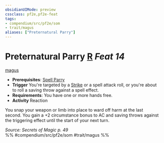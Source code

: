 ```yaml
---
obsidianUIMode: preview
cssclass: pf2e,pf2e-feat
tags:
- compendium/src/pf2e/som
- trait/magus
aliases: ["Preternatural Parry"]
---
```

# Preternatural Parry  [R](../../Rules/core-rulebook/chapter-9-playing-the-game.md#Actions "Reaction") *Feat 14*  
[magus](../../Rules/traits/magus-som.md)  

- **Prerequisites**: [Spell Parry](spell-parry-som.md)
- **Trigger** You're targeted by a [Strike](../../Rules/actions/strike.md) or a spell attack roll, or you're about to roll a saving throw against a spell effect.
- **Requirements**: You have one or more hands free.
- **Activity** Reaction

You snap your weapon or limb into place to ward off harm at the last second. You gain a +2 circumstance bonus to AC and saving throws against the triggering effect until the start of your next turn.

*Source: Secrets of Magic p. 49*  
%% #compendium/src/pf2e/som #trait/magus %%
